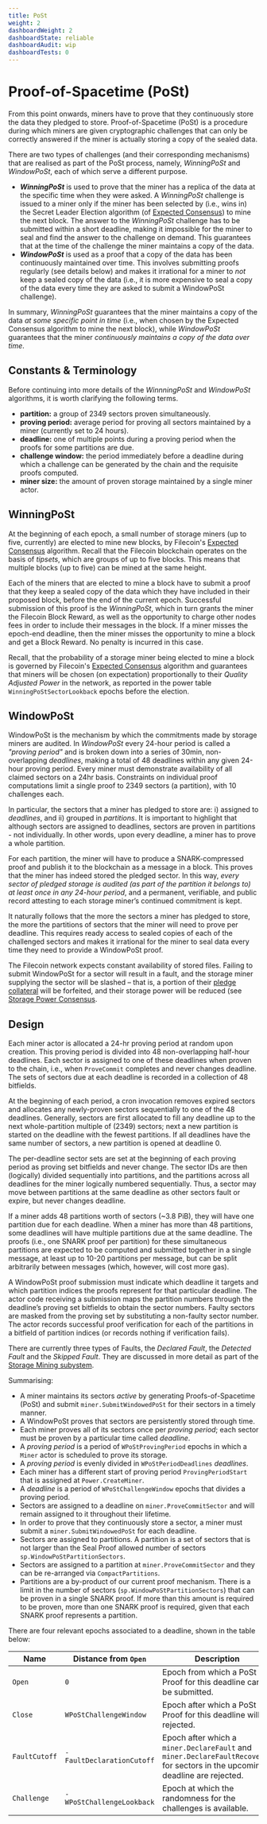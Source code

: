 ```yaml
---
title: PoSt
weight: 2
dashboardWeight: 2
dashboardState: reliable
dashboardAudit: wip
dashboardTests: 0
---
```


# Proof-of-Spacetime (PoSt)

From this point onwards, miners have to prove that they continuously store the data they pledged to store. Proof-of-Spacetime (PoSt) is a procedure during which miners are given cryptographic challenges that can only be correctly answered if the miner is actually storing a copy of the sealed data. 

There are two types of challenges (and their corresponding mechanisms) that are realised as part of the PoSt process, namely, _WinningPoSt_ and _WindowPoSt_, each of which serve a different purpose.

- **_WinningPoSt_** is used to prove that the miner has a replica of the data at the specific time when they were asked. A _WinningPoSt_ challenge is issued to a miner only if the miner has been selected by (i.e., wins in) the Secret Leader Election algorithm (of [Expected Consensus](algorithms#expected_consensus)) to mine the next block. The answer to the _WinningPoSt_ challenge has to be submitted within a short deadline, making it impossible for the miner to seal and find the answer to the challenge on demand. This guarantees that at the time of the challenge the miner maintains a copy of the data.
- **_WindowPoSt_** is used as a proof that a copy of the data has been continuously maintained over time. This involves submitting proofs regularly (see details below) and makes it irrational for a miner to _not_ keep a sealed copy of the data (i.e., it is more expensive to seal a copy of the data every time they are asked to submit a WindowPoSt challenge).

In summary, _WinningPoSt_ guarantees that the miner maintains a copy of the data _at some specific point in time_ (i.e., when chosen by the Expected Consensus algorithm to mine the next block), while _WindowPoSt_ guarantees that the miner _continuously maintains a copy of the data over time_.

## Constants & Terminology

Before continuing into more details of the _WinnningPoSt_ and _WindowPoSt_ algorithms, it is worth clarifying the following terms.

- **partition:** a group of 2349 sectors proven simultaneously.
- **proving period:** average period for proving all sectors maintained by a miner (currently set to 24 hours).
- **deadline:** one of multiple points during a proving period when the proofs for some partitions are due.
- **challenge window:** the period immediately before a deadline during which a challenge can be generated by the chain and the requisite proofs computed.
- **miner size:** the amount of proven storage maintained by a single miner actor.

## WinningPoSt

At the beginning of each epoch, a small number of storage miners (up to five, currently) are elected to mine new blocks, by Filecoin's [Expected Consensus](algorithms#expected_consensus) algorithm. Recall that the Filecoin blockchain operates on the basis of _tipsets_, which are groups of up to five blocks. This means that multiple blocks (up to five) can be mined at the same height.

Each of the miners that are elected to mine a block have to submit a proof that they keep a sealed copy of the data which they have included in their proposed block, before the end of the current epoch. Successful submission of this proof is the _WinningPoSt_, which in turn grants the miner the Filecoin Block Reward, as well as the opportunity to charge other nodes fees in order to include their messages in the block. If a miner misses the epoch-end deadline, then the miner misses the opportunity to mine a block and get a Block Reward. No penalty is incurred in this case.

Recall, that the probability of a storage miner being elected to mine a block is governed by Filecoin's [Expected Consensus](algorithms#expected_consensus) algorithm and guarantees that miners will be chosen (on expectation) proportionally to their _Quality Adjusted Power_ in the network, as reported in the power table `WinningPoStSectorLookback` epochs before the election.

## WindowPoSt

WindowPoSt is the mechanism by which the commitments made by storage miners are audited. In _WindowPoSt_ every 24-hour period is called a _"proving period"_ and is broken down into a series of 30min, non-overlapping _deadlines_, making a total of 48 deadlines within any given 24-hour proving period. Every miner must demonstrate availability of all claimed sectors on a 24hr basis. Constraints on individual proof computations limit a single proof to 2349 sectors (a partition), with 10 challenges each.

In particular, the sectors that a miner has pledged to store are: i) assigned to _deadlines_, and ii) grouped in _partitions_. It is important to highlight that although sectors are assigned to deadlines, sectors are proven in partitions - not individually. In other words, upon every deadline, a miner has to prove a whole partition.

For each partition, the miner will have to produce a SNARK-compressed proof and publish it to the blockchain as a message in a block. This proves that the miner has indeed stored the pledged sector. In this way, _every sector of pledged storage is audited (as part of the partition it belongs to) at least once in any 24-hour period_, and a permanent, verifiable, and public record attesting to each storage miner’s continued commitment is kept.

It naturally follows that the more the sectors a miner has pledged to store, the more the partitions of sectors that the miner will need to prove per deadline. This requires ready access to sealed copies of each of the challenged sectors and makes it irrational for the miner to seal data every time they need to provide a WindowPoSt proof.

The Filecoin network expects constant availability of stored files. Failing to submit WindowPoSt for a sector will result in a fault, and the storage miner supplying the sector will be slashed – that is, a portion of their [pledge collateral](filecoin_mining#miner_collaterasl) will be forfeited, and their storage power will be reduced (see [Storage Power Consensus](filecoin_blockchain#storage_power_consensus).

## Design

Each miner actor is allocated a 24-hr proving period at random upon creation. This proving period is divided into 48 non-overlapping half-hour deadlines. Each sector is assigned to one of these deadlines when proven to the chain, i.e., when `ProveCommit` completes and never changes deadline. The sets of sectors due at each deadline is recorded in a collection of 48 bitfields.

At the beginning of each period, a cron invocation removes expired sectors and allocates any newly-proven sectors sequentially to one of the 48 deadlines. Generally, sectors are first allocated to fill any deadline up to the next whole-partition multiple of (2349) sectors; next a new partition is started on the deadline with the fewest partitions. If all deadlines have the same number of sectors, a new partition is opened at deadline 0.

The per-deadline sector sets are set at the beginning of each proving period as proving set bitfields and never change. The sector IDs are then (logically) divided sequentially into partitions, and the partitions across all deadlines for the miner logically numbered sequentially. Thus, a sector may move between partitions at the same deadline as other sectors fault or expire, but never changes deadline.

If a miner adds 48 partitions worth of sectors (~3.8 PiB), they will have one partition due for each deadline. When a miner has more than 48 partitions, some deadlines will have multiple partitions due at the same deadline. The proofs (i.e., one SNARK proof per partition) for these simultaneous partitions are expected to be computed and submitted together in a single message, at least up to 10-20 partitions per message, but can be split arbitrarily between messages (which, however, will cost more gas).

A WindowPoSt proof submission must indicate which deadline it targets and which partition indices the proofs represent for that particular deadline. The actor code receiving a submission maps the partition numbers through the deadline’s proving set bitfields to obtain the sector numbers. Faulty sectors are masked from the proving set by substituting a non-faulty sector number. The actor records successful proof verification for each of the partitions in a bitfield of partition indices (or records nothing if verification fails).

There are currently three types of Faults, the _Declared Fault_, the _Detected Fault_ and the _Skipped Fault_. They are discussed in more detail as part of the [Storage Mining subystem](storage_mining#faults-penalties-and-fee-debt).

Summarising:

- A miner maintains its sectors *active* by generating Proofs-of-Spacetime (PoSt) and submit `miner.SubmitWindowedPoSt` for their sectors in a timely manner.
- A WindowPoSt proves that sectors are persistently stored through time.
- Each miner proves all of its sectors once per *proving period*; each sector must be proven by a particular time called _deadline_.
- A *proving period* is a period of `WPoStProvingPeriod` epochs in which a `Miner` actor is scheduled to prove its storage.
- A *proving period* is evenly divided in `WPoStPeriodDeadlines` *deadlines*.
- Each miner has a different start of proving period `ProvingPeriodStart` that is assigned at `Power.CreateMiner`.
- A *deadline* is a period of `WPoStChallengeWindow` epochs that divides a proving period.
- Sectors are assigned to a deadline on `miner.ProveCommitSector` and will remain assigned to it throughout their lifetime.
- In order to prove that they continuously store a sector, a miner must submit a `miner.SubmitWindowedPoSt` for each deadline.
- Sectors are assigned to partitions. A partition is a set of sectors that is not larger than the Seal Proof allowed number of sectors `sp.WindowPoStPartitionSectors`.
- Sectors are assigned to a partition at `miner.ProveCommitSector` and they can be re-arranged via `CompactPartitions`.
- Partitions are a by-product of our current proof mechanism. There is a limit in the number of sectors (`sp.WindowPoStPartitionSectors`) that can be proven in a single SNARK proof. If more than this amount is required to be proven, more than one SNARK proof is required, given that each SNARK proof represents a partition.


There are four relevant epochs associated to a deadline, shown in the table below:

| Name          | Distance from `Open`      | Description                                                                                                                   |
|---------------|---------------------------|-------------------------------------------------------------------------------------------------------------------------------|
| `Open`        | `0`                       | Epoch from which a PoSt Proof for this deadline can be submitted.                                                             |
| `Close`       | `WPoStChallengeWindow`    | Epoch after which a PoSt Proof for this deadline will be rejected.                                                            |
| `FaultCutoff` | `-FaultDeclarationCutoff` | Epoch after which a `miner.DeclareFault` and `miner.DeclareFaultRecovered` for sectors in the upcoming deadline are rejected. |
| `Challenge`   | `-WPoStChallengeLookback` | Epoch at which the randomness for the challenges is available.                                                                |


